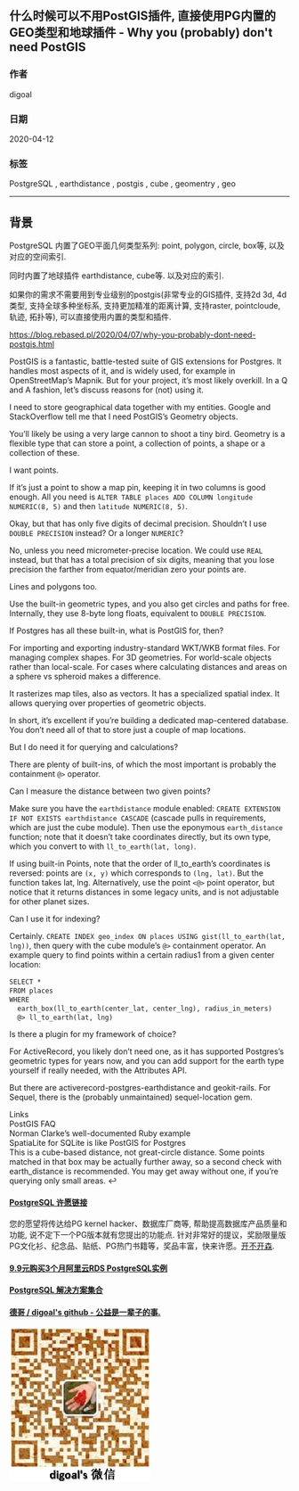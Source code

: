 ## 什么时候可以不用PostGIS插件, 直接使用PG内置的GEO类型和地球插件 - Why you (probably) don't need PostGIS  
            
### 作者            
digoal            
            
### 日期            
2020-04-12            
            
### 标签            
PostgreSQL , earthdistance , postgis , cube , geomentry , geo    
            
----            
            
## 背景            
PostgreSQL 内置了GEO平面几何类型系列: point, polygon, circle, box等, 以及对应的空间索引.   
  
同时内置了地球插件 earthdistance, cube等. 以及对应的索引.   
  
如果你的需求不需要用到专业级别的postgis(非常专业的GIS插件, 支持2d 3d, 4d类型, 支持全球多种坐标系, 支持更加精准的距离计算, 支持raster, pointcloude, 轨迹, 拓扑等), 可以直接使用内置的类型和插件.  
  
https://blog.rebased.pl/2020/04/07/why-you-probably-dont-need-postgis.html  
  
PostGIS is a fantastic, battle-tested suite of GIS extensions for Postgres. It handles most aspects of it, and is widely used, for example in OpenStreetMap’s Mapnik. But for your project, it’s most likely overkill. In a Q and A fashion, let’s discuss reasons for (not) using it.  
  
I need to store geographical data together with my entities. Google and StackOverflow tell me that I need PostGIS’s Geometry objects.  
  
You’ll likely be using a very large cannon to shoot a tiny bird. Geometry is a flexible type that can store a point, a collection of points, a shape or a collection of these.  
  
I want points.  
  
If it’s just a point to show a map pin, keeping it in two columns is good enough. All you need is ```ALTER TABLE places ADD COLUMN longitude NUMERIC(8, 5)``` and then ```latitude NUMERIC(8, 5)```.  
  
Okay, but that has only five digits of decimal precision. Shouldn’t I use ```DOUBLE PRECISION``` instead? Or a longer ```NUMERIC```?  
  
No, unless you need micrometer-precise location. We could use ```REAL``` instead, but that has a total precision of six digits, meaning that you lose precision the farther from equator/meridian zero your points are.  
  
Lines and polygons too.  
  
Use the built-in geometric types, and you also get circles and paths for free. Internally, they use 8-byte long floats, equivalent to ```DOUBLE PRECISION```.  
  
If Postgres has all these built-in, what is PostGIS for, then?  
  
For importing and exporting industry-standard WKT/WKB format files. For managing complex shapes. For 3D geometries. For world-scale objects rather than local-scale. For cases where calculating distances and areas on a sphere vs spheroid makes a difference.  
  
It rasterizes map tiles, also as vectors. It has a specialized spatial index. It allows querying over properties of geometric objects.  
  
In short, it’s excellent if you’re building a dedicated map-centered database. You don’t need all of that to store just a couple of map locations.  
  
But I do need it for querying and calculations?  
  
There are plenty of built-ins, of which the most important is probably the containment ```@>``` operator.  
  
Can I measure the distance between two given points?  
  
Make sure you have the ```earthdistance``` module enabled: ```CREATE EXTENSION IF NOT EXISTS earthdistance CASCADE``` (cascade pulls in requirements, which are just the cube module). Then use the eponymous ```earth_distance``` function; note that it doesn’t take coordinates directly, but its own type, which you convert to with ```ll_to_earth(lat, long)```.  
  
If using built-in Points, note that the order of ll_to_earth’s coordinates is reversed: points are ```(x, y)``` which corresponds to ```(lng, lat)```. But the function takes lat, lng. Alternatively, use the point ```<@>``` point operator, but notice that it returns distances in some legacy units, and is not adjustable for other planet sizes.  
  
Can I use it for indexing?  
  
Certainly. ```CREATE INDEX geo_index ON places USING gist(ll_to_earth(lat, lng))```, then query with the cube module’s ```@>``` containment operator. An example query to find points within a certain radius1 from a given center location:  
  
```  
SELECT *   
FROM places  
WHERE  
  earth_box(ll_to_earth(center_lat, center_lng), radius_in_meters)  
  @> ll_to_earth(lat, lng)  
```  
  
Is there a plugin for my framework of choice?  
  
For ActiveRecord, you likely don’t need one, as it has supported Postgres’s geometric types for years now, and you can add support for the earth type yourself if really needed, with the Attributes API.  
  
But there are activerecord-postgres-earthdistance and geokit-rails. For Sequel, there is the (probably unmaintained) sequel-location gem.  
  
Links  
PostGIS FAQ  
Norman Clarke’s well-documented Ruby example  
SpatiaLite for SQLite is like PostGIS for Postgres  
This is a cube-based distance, not great-circle distance. Some points matched in that box may be actually further away, so a second check with earth_distance is recommended. You may get away without one, if you’re querying only small areas. ↩  
  
    
  
  
  
  
  
  
  
  
  
  
  
  
  
  
  
  
  
  
  
  
  
  
  
  
  
  
  
  
  
  
  
  
  
  
  
  
  
  
  
  
  
  
  
  
  
  
  
  
  
  
  
  
  
#### [PostgreSQL 许愿链接](https://github.com/digoal/blog/issues/76 "269ac3d1c492e938c0191101c7238216")
您的愿望将传达给PG kernel hacker、数据库厂商等, 帮助提高数据库产品质量和功能, 说不定下一个PG版本就有您提出的功能点. 针对非常好的提议，奖励限量版PG文化衫、纪念品、贴纸、PG热门书籍等，奖品丰富，快来许愿。[开不开森](https://github.com/digoal/blog/issues/76 "269ac3d1c492e938c0191101c7238216").  
  
  
#### [9.9元购买3个月阿里云RDS PostgreSQL实例](https://www.aliyun.com/database/postgresqlactivity "57258f76c37864c6e6d23383d05714ea")
  
  
#### [PostgreSQL 解决方案集合](https://yq.aliyun.com/topic/118 "40cff096e9ed7122c512b35d8561d9c8")
  
  
#### [德哥 / digoal's github - 公益是一辈子的事.](https://github.com/digoal/blog/blob/master/README.md "22709685feb7cab07d30f30387f0a9ae")
  
  
![digoal's wechat](../pic/digoal_weixin.jpg "f7ad92eeba24523fd47a6e1a0e691b59")
  
